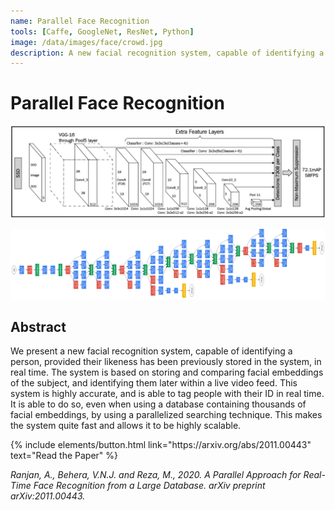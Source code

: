 ```yaml
---
name: Parallel Face Recognition
tools: [Caffe, GoogleNet, ResNet, Python]
image: /data/images/face/crowd.jpg
description: A new facial recognition system, capable of identifying a person, provided their likeness has been previously stored in the system, in real time.
---
```


# Parallel Face Recognition

![preview1](/data/images/face/model1.png)

![preview2](/data/images/face/model2.png)

## Abstract
We present a new facial recognition system, capable of identifying a person, provided their likeness has been previously stored in the system, in real time. The system is based on storing and comparing facial embeddings of the subject, and identifying them later within a live video feed. This system is highly accurate, and is able to tag people with their ID in real time. It is able to do so, even when using a database containing thousands of facial embeddings, by using a parallelized searching technique. This makes the system quite fast and allows it to be highly scalable.

<p class="text-center">
{% include elements/button.html link="https://arxiv.org/abs/2011.00443" text="Read the Paper" %}
</p>

_Ranjan, A., Behera, V.N.J. and Reza, M., 2020. A Parallel Approach for Real-Time Face Recognition from a Large Database. arXiv preprint arXiv:2011.00443._
